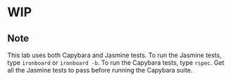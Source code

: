 # WIP

## Note

This lab uses both Capybara and Jasmine tests. To run the Jasmine tests, type `ironboard` or `ironboard -b`. To run the Capybara tests, type `rspec`. Get all the Jasmine tests to pass before running the Capybara suite.
